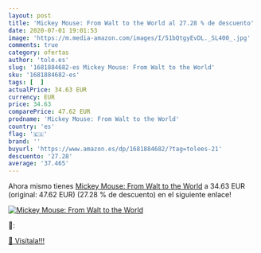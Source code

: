 ```yaml
---
layout: post
title: 'Mickey Mouse: From Walt to the World al 27.28 % de descuento'
date: 2020-07-01 19:01:53
image: 'https://m.media-amazon.com/images/I/51bQtgyEvDL._SL400_.jpg'
comments: true
category: ofertas
author: 'tole.es'
slug: '1681884682-es Mickey Mouse: From Walt to the World'
sku: '1681884682-es'
tags: [  ]
actualPrice: 34.63 EUR
currency: EUR
price: 34.63
comparePrice: 47.62 EUR
prodname: 'Mickey Mouse: From Walt to the World'
country: 'es'
flag: '🇪🇸'
brand: ''
buyurl: 'https://www.amazon.es/dp/1681884682/?tag=tolees-21'
descuento: '27.28'
average: '37.465'
---
```


Ahora mismo tienes [Mickey Mouse: From Walt to the World](https://www.amazon.es/dp/1681884682/?tag=tolees-21) a 34.63 EUR (original: 47.62 EUR) (27.28 %  de descuento) en el siguiente enlace!

[![Mickey Mouse: From Walt to the World](https://m.media-amazon.com/images/I/51bQtgyEvDL._SL400_.jpg)](https://www.amazon.es/dp/1681884682/?tag=tolees-21)

🔎:


[🛒 Visítala!!!](https://www.amazon.es/dp/1681884682/?tag=tolees-21)
